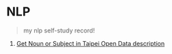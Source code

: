 # NLP
> my nlp self-study record!

1. [Get Noun or Subject in Taipei Open Data description](https://github.com/h30306/Learning-Notes/tree/master/NLP/Subject)
